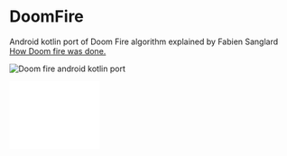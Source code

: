 # DoomFire
Android kotlin port of Doom Fire algorithm explained by Fabien Sanglard [How Doom fire was done.](http://fabiensanglard.net/doom_fire_psx/index.html)

![Doom fire android kotlin port](Screenshots/doomFire6.gif?raw=true "Doom fire android kotlin port")

![Updated Demo](Screenshots/doom_fire_anim7a.webp)

